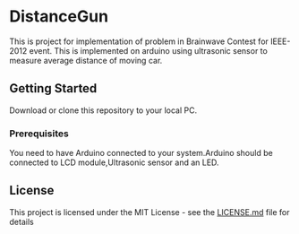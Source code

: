 # DistanceGun
This is  project for implementation of  problem in Brainwave Contest for IEEE-2012 event. This is implemented on arduino using ultrasonic sensor to measure average distance of moving car.
## Getting Started
Download or clone this repository to your local PC.

### Prerequisites

You need to have Arduino connected to your system.Arduino should be connected to LCD module,Ultrasonic sensor and an LED.

## License

This project is licensed under the MIT License - see the [LICENSE.md](LICENSE.md) file for details
